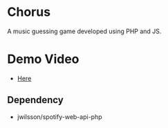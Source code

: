 # Chorus
A music guessing game developed using PHP and JS.

# Demo Video
* [Here](https://drive.google.com/file/d/1wddugDO1Hbh3EKOz944R5epaJv6EXRFF/view?usp=sharing)

## Dependency
* jwilsson/spotify-web-api-php

